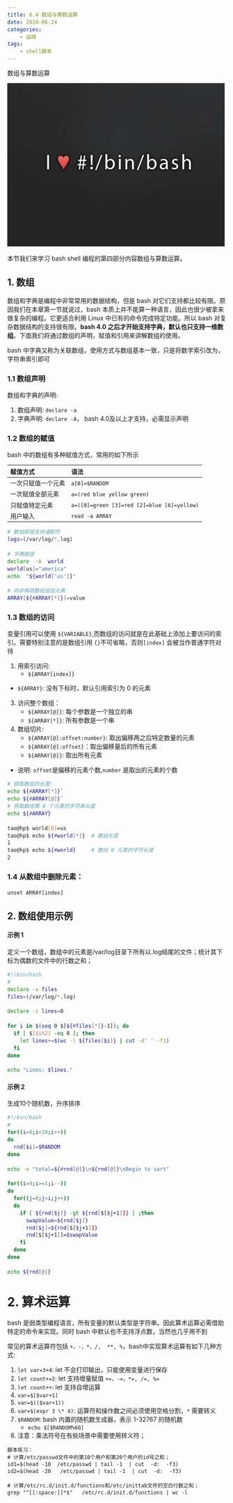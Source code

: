 ```yaml
---
title: 6.4 数组与算数运算
date: 2018-06-24
categories:
    - 运维
tags:
    - shell脚本
---
```


数组与算数运算

![linux-mt](/images/linux_mt/linux_mt.jpg)
<!-- more -->

本节我们来学习 bash shell 编程的第四部分内容数组与算数运算。

## 1. 数组
数组和字典是编程中非常常用的数据结构，但是 bash 对它们支持都比较有限。原因我们在本章第一节就说过，bash 本质上并不能算一种语言，因此也很少被拿来做复杂的编程。它更适合利用 Linux 中已有的命令完成特定功能。所以 bash 对复杂数据结构的支持很有限。**bash 4.0 之后才开始支持字典，默认也只支持一维数组**。下面我们将通过数组的声明，赋值和引用来讲解数组的使用。

bash 中字典又称为关联数组，使用方式与数组基本一致，只是将数字索引改为，字符串索引即可

### 1.1 数组声明
数组和字典的声明:
1. 数组声明: `declare -a`
2. 字典声明: `declare -A`， bash 4.0及以上才支持，必需显示声明


### 1.2 数组的赋值
bash 中的数组有多种赋值方式，常用的如下所示

|赋值方式|语法|
|:---|:---|
|一次只赋值一个元素| `a[0]=$RANDOM`|
|一次赋值全部元素| `a=(red blue yellow green)`|
|只赋值特定元素| `a=([0]=green [3]=red [2]=blue [6]=yellow)`|
|用户输入|`read -a ARRAY`|

```bash
# 数组赋值支持通配符
logs=(/var/log/*.log)

# 字典赋值
declare  -A  world
world[us]="america"
echo  "${world['us']}"

# 向非稀疏数组追加元素
ARRAY[${#ARRAY[*]}]=value
```

### 1.3 数组的访问
变量引用可以使用 `${VARIABLE}`,而数组的访问就是在此基础上添加上要访问的索引。需要特别注意的是数组引用 `{}`不可省略，否则`[index]` 会被当作普通字符对待
1. 用索引访问:
	- `${ARRAY[index]}`
  - `${ARRAY}`: 没有下标时，默认引用索引为 0 的元素
3. 访问整个数组：
 	- `${ARRAY[@]}`: 每个参数是一个独立的串
 	- `${ARRAY[*]}`: 所有参数是一个串
4. 数组切片:
	- `${ARRAY[@]:offset:number}`: 取出偏移两之后特定数量的元素
	- `${ARRAY[@]:offset}`：取出偏移量后的所有元素
	- `${ARRAY[@]}`: 取出所有元素
  - 说明: `offset`是偏移的元素个数,`number` 是取出的元素的个数

```bash
# 获取数组的长度:  
echo ${#ARRAY[*]}`
echo ${#ARRAY[@]}`
# 获取数组第 0 个元素的字符串长度
echo ${#ARRAY}

tao@hp$ world[0]=us
tao@hp$ echo ${#world[*]}  # 数组长度
1
tao@hp$ echo ${#world}     # 数组 0 元素的字符长度
2
```

### 1.4 从数组中删除元素：
`unset ARRAY[index]`


## 2. 数组使用示例
#### 示例 1
定义一个数组，数组中的元素是/var/log目录下所有以.log结尾的文件；统计其下标为偶数的文件中的行数之和；

```bash
#!/bin/bash
#
declare -a files
files=(/var/log/*.log)

declare -i lines=0

for i in $(seq 0 $[${#files[*]}-1]); do
  if [ $[$i%2] -eq 0 ]; then
    let lines+=$(wc -l ${files[$i]} | cut -d' ' -f1)
  fi
done

echo "Lines: $lines."
```

#### 示例 2
生成10个随机数，升序排序

```bash
#!/bin/bash
#
for((i=0;i<10;i++))
do
  rnd[$i]=$RANDOM
done

echo -e "total=${#rnd[@]}\n${rnd[@]}\nBegin to sort"

for((i=9;i>=1;i--))
do
  for((j=0;j<i;j++))
  do
    if [ ${rnd[$j]} -gt ${rnd[$[$j+1]]} ] ;then
      swapValue=${rnd[$j]}
      rnd[$j]=${rnd[$[$j+1]]}
      rnd[$[$j+1]]=$swapValue		
    fi
  done
done

echo ${rnd[@]}
```


# 2. 算术运算
bash 是弱类型编程语言，所有变量的默认类型是字符串。因此算术运算必需借助特定的命令来实现。同时 bash 中默认也不支持浮点数，当然也几乎用不到

常见的算术运算符包括 `+，-，*，/,  **, %`，bash中实现算术运算有如下几种方式:
1. `let var=3+4`: let 不会打印输出，只能使用变量进行保存
1. `let count+=2`: let 支持增量赋值 `+=，-=，*=, /=, %=`
1. `let count++`: let 支持自增运算
2. `var=$[$var+1]`
3. `var=$(($var+1))`
4. `var=$(expr 3 \* 4)`: 运算符和操作数之间必须使用空格分割，`*` 需要转义
5. `$RANDOM`: bash 内置的随机数生成器，表示 1-32767 的随机数
   - `echo $[$RANDOM%60]`
6. 注意：乘法符号在有些场景中需要使用转义符；


```
脚本练习：
# 计算/etc/passwd文件中的第10个用户和第20个用户的id号之和；
id1=$(head -10  /etc/passwd | tail -1  | cut  -d:  -f3)
id2=$(head -20   /etc/passwd | tail -1  | cut  -d:  -f3)

# 计算/etc/rc.d/init.d/functions和/etc/inittab文件的空白行数之和；
grep "^[[:space:]]*$"   /etc/rc.d/init.d/functions | wc -l
```
